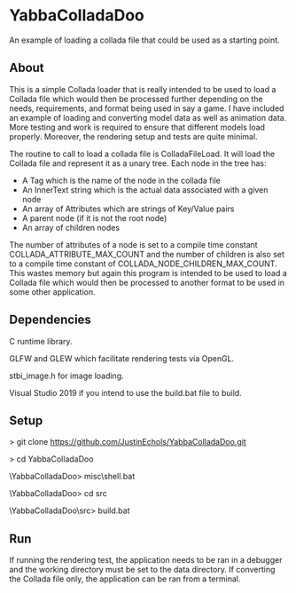 # YabbaColladaDoo
An example of loading a collada file that could be used as a starting point.

## About
This is a simple Collada loader that is really intended to be used to load a Collada file which would then be processed further depending on the needs, requirements, and format being used in say a game. I have included an example of loading and converting model data as well as animation data. More testing and work is required to ensure that different models load properly. Moreover, the rendering setup and tests are quite minimal. 

The routine to call to load a collada file is ColladaFileLoad. It will load the Collada file and represent it as a unary tree. Each node in the tree has:

- A Tag which is the name of the node in the collada file
- An InnerText string which is the actual data associated with a given node
- An array of Attributes which are strings of Key/Value pairs
- A parent node (if it is not the root node)
- An array of children nodes

The number of attributes of a node is set to a compile time constant COLLADA_ATTRIBUTE_MAX_COUNT and the number of children is also set to a compile time constant of COLLADA_NODE_CHILDREN_MAX_COUNT. This wastes memory but again this program is intended to be used to load a Collada file which would then be processed to another format to be used in some other application.

## Dependencies
C runtime library.

GLFW and GLEW which facilitate rendering tests via OpenGL.

stbi_image.h for image loading.

Visual Studio 2019 if you intend to use the build.bat file to build.

## Setup
\> git clone https://github.com/JustinEchols/YabbaColladaDoo.git

\> cd YabbaColladaDoo

\YabbaColladaDoo> misc\shell.bat

\YabbaColladaDoo> cd src

\YabbaColladaDoo\src> build.bat

## Run
If running the rendering test, the application needs to be ran in a debugger and the working directory must be set to the data directory. If converting the Collada file only, the application can be ran from a terminal.
